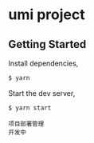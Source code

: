 # umi project

## Getting Started

Install dependencies,

```bash
$ yarn
```

Start the dev server,

```bash
$ yarn start
```
  
```
项目部署管理
开发中
```
